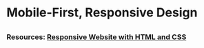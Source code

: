 # Mobile-First, Responsive Design

## 

##



### Resources: [Responsive Website with HTML and CSS](https://www.youtube.com/watch?v=7ylX8R0RENo)